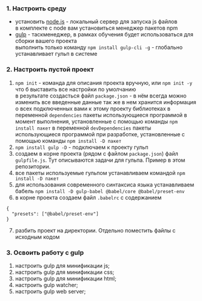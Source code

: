 ### 1. Настроить среду

- установить [node.js](https://nodejs.org/en/) - локальный сервер для запуска js файлов  
  в комплекте с node вам установиться менеджер пакетов npm
- [gulp](https://gulpjs.com/) - таскменеджер, в рамках обучения будет использоваться для сборки вашего проекта  
  выполнить только команду `npm install gulp-cli -g` - глобально устанавливает гульп в системе

### 2. Настроить пустой проект

1. `npm init` - команда для описания проекта вручную, или `npm init -y` что б выставить все настройки по умолчанию  
   в результате создасться файл `package.json` - в нём всегда можно изменить все введенные данные
   так же в нем хранится информация о всех подключенных вами к этому проекту библиотеках
   в переменной `dependencies` пакеты использующиеся программой в момент выполнения, установленные с помощью команды `npm install пакет`
   в переменной `devDependencies` пакеты использующиеся программой при разработке, установленные с помощью команды `npm install -D пакет`
2. `npm install gulp -D` - подключаем к проекту гульп
3. создаем в корне проекта (рядом с файлом `package.json`) файл `gulpfile.js`. Тут описываются задачи для гульпа. Пример в этом репозитории.
4. все пакеты используемые гульпом устанавливаем командой `npm install -D пакет`
5. для использования современного синтаксиса языка устанавливаем бабель `npm install -D gulp-babel @babel/core @babel/preset-env`
6. в корне проекта создаем файл `.babelrc` с содержанием

```
{
  "presets": ["@babel/preset-env"]
}
```

7. разбить проект на директории. Отдельно поместить файлы с исходным кодом

### 3. Освоить работу с gulp

1. настроить gulp для минификации js;
2. настроить gulp для минификации css;
3. настроить gulp для минификации html;
4. настроить gulp watcher;
5. настроить gulp web server;

